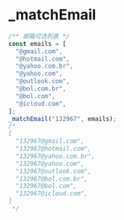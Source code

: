 # _matchEmail

<ContainerBox title="介绍">
<template #desc>
针对一些邮箱输入框输入时下拉快速选择邮箱后缀
</template>
</ContainerBox>

<ContainerBox title="基础用法" noGap>

```ts
/** 邮箱可选列表 */
const emails = [
  "@gmail.com",
  "@hotmail.com",
  "@yahoo.com.br",
  "@yahoo.com",
  "@outlook.com",
  "@bol.com.br",
  "@bol.com",
  "@icloud.com",
];
_matchEmail("132967", emails);
/*
[
  "132967@gmail.com",
  "132967@hotmail.com",
  "132967@yahoo.com.br",
  "132967@yahoo.com",
  "132967@outlook.com",
  "132967@bol.com.br",
  "132967@bol.com",
  "132967@icloud.com",
]
 */
```

<CodeBox>
<template #codes>

```ts
/**
 * @description 匹配电子邮件。
 * @param str 要匹配的字符串。
 * @param email_list 电子邮件列表。
 * @returns 匹配结果数组。
 */
export const _matchEmail = (str: string, email_list: string[]) => {
  return str.includes("@")
    ? email_list
        .filter((item) => item.includes(str.slice(str.indexOf("@"))))
        .map((item) => (str.includes("@") ? str.split("@")[0] : str) + item)
    : email_list.map((item) => str + item);
};
```

</template>
</CodeBox>
</ContainerBox>
